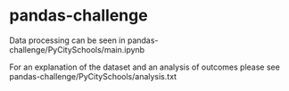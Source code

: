 # pandas-challenge

Data processing can be seen in pandas-challenge/PyCitySchools/main.ipynb

For an explanation of the dataset and an analysis of outcomes please see pandas-challenge/PyCitySchools/analysis.txt
